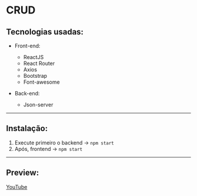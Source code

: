 # CRUD

## Tecnologias usadas:
- Front-end:
  - ReactJS
  - React Router
  - Axios
  - Bootstrap
  - Font-awesome
  
- Back-end:
  - Json-server

---

## Instalação:

1. Execute primeiro o backend -> `npm start` 
1. Após, frontend -> `npm start` 

---

## Preview:

[YouTube](https://youtu.be/TSTCufkudzc)

